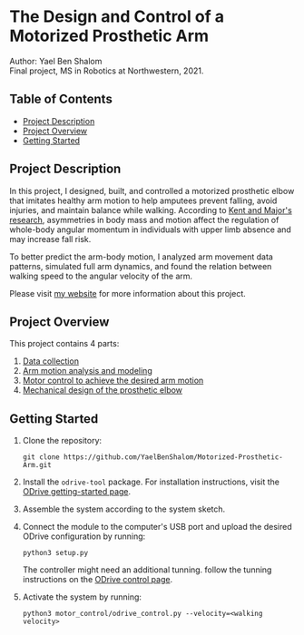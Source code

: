 # The Design and Control of a Motorized Prosthetic Arm

Author: Yael Ben Shalom<br>
Final project, MS in Robotics at Northwestern, 2021.


## Table of Contents

- [Project Description](#project-description)
- [Project Overview](#project-overview)
- [Getting Started](#getting-started)

## Project Description

In this project, I designed, built, and controlled a motorized prosthetic elbow that imitates healthy arm motion to help amputees prevent falling, avoid injuries, and maintain balance while walking. According to [Kent and Major's research](https://www.sciencedirect.com/science/article/abs/pii/S0268003320301248?casa_token=pASJip1O0HgAAAAA:ckojZ8F55NSTF2rAq7aVUub568BDZgnYYnto9notnVSgfjbTsNp5ktE2Q-ZMWgL62Lgc80yd), asymmetries in body mass and motion affect the regulation of whole-body angular momentum in individuals with upper limb absence and may increase fall risk.

To better predict the arm-body motion, I analyzed arm movement data patterns, simulated full arm dynamics, and found the relation between walking speed to the angular velocity of the arm.

Please visit [my website](https://yaelbenshalom.github.io/motorized_prosthetic_arm/index.html) for more information about this project.

## Project Overview

This project contains 4 parts:

1. [Data collection](https://github.com/YaelBenShalom/Motorized-Prosthetic-Arm/tree/master/data)
2. [Arm motion analysis and modeling](https://github.com/YaelBenShalom/Motorized-Prosthetic-Arm/tree/master/motor_control/arm_pendulum_modeling)
3. [Motor control to achieve the desired arm motion](https://github.com/YaelBenShalom/Motorized-Prosthetic-Arm/tree/master/motor_control)
4. [Mechanical design of the prosthetic elbow](https://github.com/YaelBenShalom/Motorized-Prosthetic-Arm/tree/master/mech_design)

## Getting Started

1. Clone the repository:
    ```
    git clone https://github.com/YaelBenShalom/Motorized-Prosthetic-Arm.git
    ```

2. Install the `odrive-tool` package. For installation instructions, visit the [ODrive getting-started page](https://docs.odriverobotics.com/).

3. Assemble the system according to the system sketch.

4. Connect the module to the computer's USB port and upload the desired ODrive configuration by running:
    ```
    python3 setup.py
    ```

    The controller might need an additional tunning. follow the tunning instructions on the [ODrive control page](https://docs.odriverobotics.com/control).

5. Activate the system by running:
    ```
    python3 motor_control/odrive_control.py --velocity=<walking velocity>
    ```
